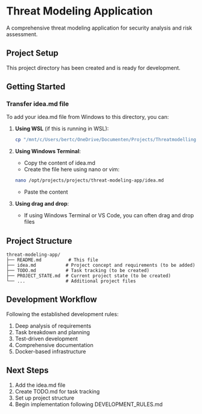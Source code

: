 # Threat Modeling Application

A comprehensive threat modeling application for security analysis and risk assessment.

## Project Setup

This project directory has been created and is ready for development.

## Getting Started

### Transfer idea.md file

To add your idea.md file from Windows to this directory, you can:

1. **Using WSL** (if this is running in WSL):
   ```bash
   cp "/mnt/c/Users/bertc/OneDrive/Documenten/Projects/Threatmodelling app/idea.md" /opt/projects/projects/threat-modeling-app/
   ```

2. **Using Windows Terminal**:
   - Copy the content of idea.md
   - Create the file here using nano or vim:
   ```bash
   nano /opt/projects/projects/threat-modeling-app/idea.md
   ```
   - Paste the content

3. **Using drag and drop**:
   - If using Windows Terminal or VS Code, you can often drag and drop files

## Project Structure

```
threat-modeling-app/
├── README.md          # This file
├── idea.md           # Project concept and requirements (to be added)
├── TODO.md           # Task tracking (to be created)
├── PROJECT_STATE.md  # Current project state (to be created)
└── ...               # Additional project files
```

## Development Workflow

Following the established development rules:
1. Deep analysis of requirements
2. Task breakdown and planning
3. Test-driven development
4. Comprehensive documentation
5. Docker-based infrastructure

## Next Steps

1. Add the idea.md file
2. Create TODO.md for task tracking
3. Set up project structure
4. Begin implementation following DEVELOPMENT_RULES.md